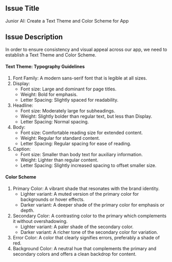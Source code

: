 ## Issue Title
Junior AI: Create a Text Theme and Color Scheme for App

## Issue Description
In order to ensure consistency and visual appeal across our app, we need to establish a Text Theme and Color Scheme.
#### Text Theme: Typography Guidelines 
1. Font Family: A modern sans-serif font that is legible at all sizes.
2. Display:
   - Font size: Large and dominant for page titles.
   - Weight: Bold for emphasis.
   - Letter Spacing: Slightly spaced for readability.
3. Headline:
   - Font size: Moderately large for subheadings.
   - Weight: Slightly bolder than regular text, but less than Display.
   - Letter Spacing: Normal spacing.
4. Body:
   - Font size: Comfortable reading size for extended content.
   - Weight: Regular for standard content.
   - Letter Spacing: Regular spacing for ease of reading.
5. Caption:
   - Font size: Smaller than body text for auxiliary information.
   - Weight: Lighter than regular content.
   - Letter Spacing: Slightly increased spacing to offset smaller size.

#### Color Scheme
1. Primary Color: A vibrant shade that resonates with the brand identity.
   - Lighter variant: A muted version of the primary color for backgrounds or hover effects.
   - Darker variant: A deeper shade of the primary color for emphasis or depth.
2. Secondary Color: A contrasting color to the primary which complements it without overshadowing.
   - Lighter variant: A paler shade of the secondary color.
   - Darker variant: A richer tone of the secondary color for variation.
3. Error Color: A color that clearly signifies errors, preferably a shade of red.
4. Background Color: A neutral hue that complements the primary and secondary colors and offers a clean backdrop for content.


